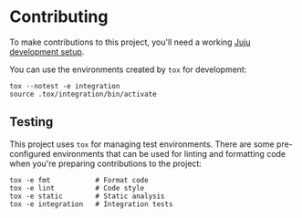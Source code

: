 # Contributing

To make contributions to this project, you'll need a working [Juju development setup](https://juju.is/docs/sdk/dev-setup).

You can use the environments created by `tox` for development:

```shell
tox --notest -e integration
source .tox/integration/bin/activate
```

## Testing

This project uses `tox` for managing test environments. There are some pre-configured environments
that can be used for linting and formatting code when you're preparing contributions to the project:

```shell
tox -e fmt           # Format code
tox -e lint          # Code style
tox -e static        # Static analysis
tox -e integration   # Integration tests
```
